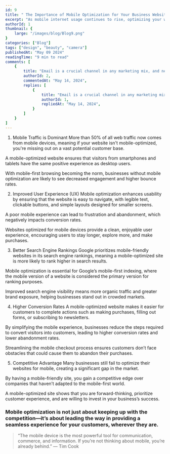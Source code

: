 ```yaml
---
id: 9
title: " The Importance of Mobile Optimization for Your Business Website" 
excerpt: "As mobile internet usage continues to rise, optimizing your website for mobile devices is no longer just an option—it’s a necessity. With over 50% of web traffic coming from mobile devices, businesses that fail to adapt to this shift risk losing out on a significant portion of potential customers. Mobile optimization isn’t just about design; it’s about creating a seamless, fast, and accessible experience that keeps users engaged and drives conversions."
authorId: 1
thumbnail: {
	large: "/images/blog/Blog9.png" 
}
categories: ["Blog"]
tags: ["design", "beauty", "camera"]
publishedAt: "May 09 2024"
readingTime: "9 min to read"
comments: [
	{
		title: "Email is a crucial channel in any marketing mix, and never has this been truer than for today’s entrepreneur. Curious what to say.",
		authorId: 2,
		commentedAt: "May 14, 2024",
		replies: [
			{
				title: "Email is a crucial channel in any marketing mix, and never has this been truer than for today’s entrepreneur. Curious what to say.",
				authorId: 1,
				repliedAt: "May 14, 2024",
			}
		]
	}
]
---
```


1. Mobile Traffic is Dominant
More than 50% of all web traffic now comes from mobile devices, meaning if your website isn't mobile-optimized, you're missing out on a vast potential customer base.

A mobile-optimized website ensures that visitors from smartphones and tablets have the same positive experience as desktop users.

With mobile-first browsing becoming the norm, businesses without mobile optimization are likely to see decreased engagement and higher bounce rates.

2. Improved User Experience (UX)
Mobile optimization enhances usability by ensuring that the website is easy to navigate, with legible text, clickable buttons, and simple layouts designed for smaller screens.

A poor mobile experience can lead to frustration and abandonment, which negatively impacts conversion rates.

Websites optimized for mobile devices provide a clean, enjoyable user experience, encouraging users to stay longer, explore more, and make purchases.

3. Better Search Engine Rankings
Google prioritizes mobile-friendly websites in its search engine rankings, meaning a mobile-optimized site is more likely to rank higher in search results.

Mobile optimization is essential for Google’s mobile-first indexing, where the mobile version of a website is considered the primary version for ranking purposes.

Improved search engine visibility means more organic traffic and greater brand exposure, helping businesses stand out in crowded markets.

4. Higher Conversion Rates
A mobile-optimized website makes it easier for customers to complete actions such as making purchases, filling out forms, or subscribing to newsletters.

By simplifying the mobile experience, businesses reduce the steps required to convert visitors into customers, leading to higher conversion rates and lower abandonment rates.

Streamlining the mobile checkout process ensures customers don’t face obstacles that could cause them to abandon their purchases.

5. Competitive Advantage
Many businesses still fail to optimize their websites for mobile, creating a significant gap in the market.

By having a mobile-friendly site, you gain a competitive edge over companies that haven’t adapted to the mobile-first world.

A mobile-optimized site shows that you are forward-thinking, prioritize customer experience, and are willing to invest in your business’s success.

### Mobile optimization is not just about keeping up with the competition—it’s about leading the way in providing a seamless experience for your customers, wherever they are.

> “The mobile device is the most powerful tool for communication, commerce, and information. If you’re not thinking about mobile, you’re already behind.” — Tim Cook
